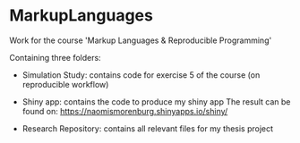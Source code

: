 # MarkupLanguages
Work for the course 'Markup Languages &amp; Reproducible Programming'

Containing three folders:
- Simulation Study: contains code for exercise 5 of the course (on reproducible workflow) 

- Shiny app: contains the code to produce my shiny app 
The result can be found on: https://naomismorenburg.shinyapps.io/shiny/

- Research Repository: contains all relevant files for my thesis project
